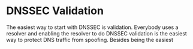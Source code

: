 # DNSSEC Validation

The easiest way to start with DNSSEC is validation. Everybody uses a resolver
and enabling the resolver to do DNSSEC validation is the easiest way to protect
DNS traffic from spoofing. Besides being the easiest 